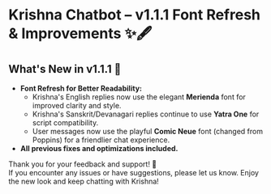 # Krishna Chatbot – v1.1.1 Font Refresh & Improvements ✨🖋️

## What's New in v1.1.1 🚀

- **Font Refresh for Better Readability:**  
  - Krishna's English replies now use the elegant **Merienda** font for improved clarity and style.
  - Krishna's Sanskrit/Devanagari replies continue to use **Yatra One** for script compatibility.
  - User messages now use the playful **Comic Neue** font (changed from Poppins) for a friendlier chat experience.
- **All previous fixes and optimizations included.**

Thank you for your feedback and support! 🙏  
If you encounter any issues or have suggestions, please let us know. Enjoy the new look and keep chatting with Krishna!